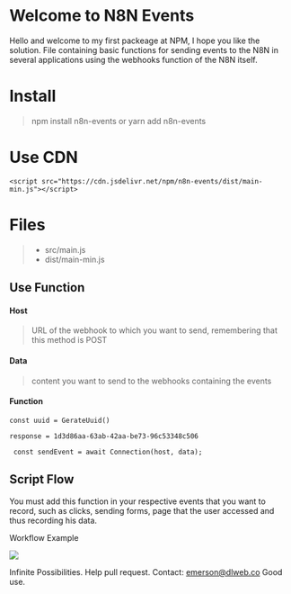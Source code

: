 

# Welcome to N8N Events

Hello and welcome to my first packeage at NPM, I hope you like the solution.
File containing basic functions for sending events to the N8N in several applications using the webhooks function of the N8N itself.


# Install

> npm install n8n-events or yarn add n8n-events

# Use CDN
```
<script src="https://cdn.jsdelivr.net/npm/n8n-events/dist/main-min.js"></script>
```
# Files

> - src/main.js
> - dist/main-min.js

## Use Function

#### Host
> URL of the webhook to which you want to send, remembering that this method is POST

#### Data 
> content you want to send to the webhooks containing the events

#### Function

``` 
const uuid = GerateUuid() 
```
``` 
response = 1d3d86aa-63ab-42aa-be73-96c53348c506 
```

```
 const sendEvent = await Connection(host, data);
```

##   Script Flow

You must add this function in your respective events that you want to record, such as clicks, sending forms, page that the user accessed and thus recording his data.

Workflow Example

[![](https://mermaid.ink/img/eyJjb2RlIjoiZ3JhcGggTFJcbkFbVXNlcl0gLS0-IEIoTjhOIEV2ZW50cylcbkIoTjhOIEV2ZW50cykgLS0-IEMoV2ViSG9va3MpXG5DKFdlYkhvb2tzKSAtLT4gRChNb25nbyBEQiBSZWdpc3RlcilcbkMoV2ViSG9va3MpIC0tPiBFKFNsYWNrIEluZm9ybWF0aW9uKVxuQyhXZWJIb29rcykgLS0-IEYoRWxhc3RpYylcbkMoV2ViSG9va3MpIC0tPiBHKEFpclRhYmxlKSIsIm1lcm1haWQiOnsidGhlbWUiOiJkZWZhdWx0In0sInVwZGF0ZUVkaXRvciI6ZmFsc2V9)](https://mermaid-js.github.io/mermaid-live-editor/#/edit/eyJjb2RlIjoiZ3JhcGggTFJcbkFbVXNlcl0gLS0-IEIoTjhOIEV2ZW50cylcbkIoTjhOIEV2ZW50cykgLS0-IEMoV2ViSG9va3MpXG5DKFdlYkhvb2tzKSAtLT4gRChNb25nbyBEQiBSZWdpc3RlcilcbkMoV2ViSG9va3MpIC0tPiBFKFNsYWNrIEluZm9ybWF0aW9uKVxuQyhXZWJIb29rcykgLS0-IEYoRWxhc3RpYylcbkMoV2ViSG9va3MpIC0tPiBHKEFpclRhYmxlKSIsIm1lcm1haWQiOnsidGhlbWUiOiJkZWZhdWx0In0sInVwZGF0ZUVkaXRvciI6ZmFsc2V9)

Infinite Possibilities.
Help pull request.
Contact: emerson@dlweb.co
Good use.